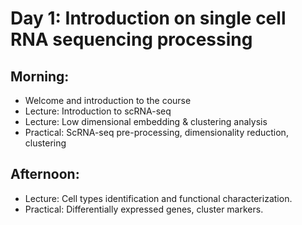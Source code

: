 # Day 1: Introduction on single cell RNA sequencing processing 

## Morning:
   * Welcome and introduction to the course 
   * Lecture: Introduction to scRNA-seq
   * Lecture: Low dimensional embedding & clustering analysis
   * Practical: ScRNA-seq pre-processing, dimensionality reduction, clustering 

## Afternoon:
   * Lecture: Cell types identification and functional characterization.
   * Practical: Differentially expressed genes, cluster markers.
